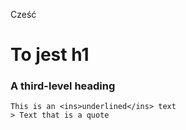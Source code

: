 Cześć
# To jest h1
### A third-level heading
	This is an <ins>underlined</ins> text
    > Text that is a quote